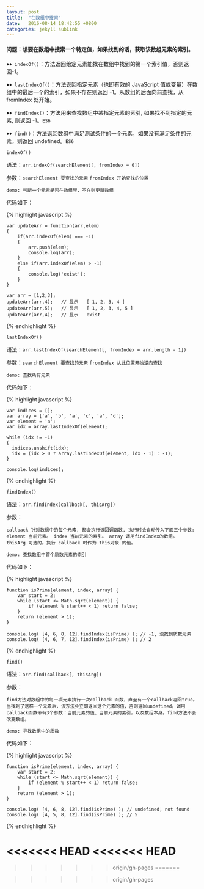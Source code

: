 ```yaml
---
layout: post
title:  "在数组中搜索"
date:   2016-08-14 18:42:55 +0800
categories: jekyll subLink
---
```


#### 问题：想要在数组中搜索一个特定值，如果找到的话，获取该数组元素的索引。

`♦️♦️ indexOf()`：方法返回给定元素能找在数组中找到的第一个索引值，否则返回-1。

`♦️♦️ lastIndexOf()`：方法返回指定元素（也即有效的 JavaScript 值或变量）在数组中的最后一个的索引，如果不存在则返回 
-1。从数组的后面向前查找，从 fromIndex 处开始。

`♦️♦️ findIndex()`：方法用来查找数组中某指定元素的索引, 如果找不到指定的元素, 则返回 -1。`ES6`

`♦️♦️ find()`：方法返回数组中满足测试条件的一个元素，如果没有满足条件的元素，则返回 undefined。`ES6`


`indexOf()` 

语法：`arr.indexOf(searchElement[, fromIndex = 0])`

参数：`searchElement 要查找的元素` `fromIndex 开始查找的位置`

`demo: 判断一个元素是否在数组里，不在则更新数组`

代码如下：

{% highlight javascript %}
	
	var updateArr = function(arr,elem)
  	{
		if(arr.indexOf(elem) === -1)
		{
			arr.push(elem);
			console.log(arr);
		}
		else if(arr.indexOf(elem) > -1)
		{
			console.log('exist');
		}
	}

	var arr = [1,2,3];
	updateArr(arr,4);	// 显示	[ 1, 2, 3, 4 ]
	updateArr(arr,5);	// 显示	[ 1, 2, 3, 4, 5 ]
	updateArr(arr,4);	// 显示	exist

{% endhighlight %}

`lastIndexOf()` 

语法：`arr.lastIndexOf(searchElement[, fromIndex = arr.length - 1])`

参数：`searchElement 要查找的元素` `fromIndex 从此位置开始逆向查找`

`demo: 查找所有元素`

代码如下：

{% highlight javascript %}
	
	var indices = [];
	var array = ['a', 'b', 'a', 'c', 'a', 'd'];
	var element = 'a';
	var idx = array.lastIndexOf(element);

	while (idx != -1) 
	{
	  indices.unshift(idx);
	  idx = (idx > 0 ? array.lastIndexOf(element, idx - 1) : -1);
	}

	console.log(indices);


{% endhighlight %}

`findIndex()`

语法：`arr.findIndex(callback[, thisArg])`

参数：

`callback 针对数组中的每个元素, 都会执行该回调函数, 执行时会自动传入下面三个参数:
element 当前元素。
index 当前元素的索引。
array 调用findIndex的数组。
thisArg 可选的。执行 callback 时作为 this对象 的值。`

`demo: 查找数组中首个质数元素的索引`

代码如下：

{% highlight javascript %}

	function isPrime(element, index, array) {
	    var start = 2;
	    while (start <= Math.sqrt(element)) {
	        if (element % start++ < 1) return false;
	    }
	    return (element > 1);
	}

	console.log( [4, 6, 8, 12].findIndex(isPrime) ); // -1, 没找到质数元素
	console.log( [4, 6, 7, 12].findIndex(isPrime) ); // 2

{% endhighlight %}

`find()`

语法：`arr.find(callback[, thisArg])`

参数：

`find方法对数组中的每一项元素执行一次callback 函数，直至有一个callback返回true。当找到了这样一个元素后，该方法会立即返回这个元素的值，否则返回undefined。调用callback函数带有3个参数：当前元素的值、当前元素的索引，以及数组本身。find方法不会改变数组。`


`demo: 寻找数组中的质数`

代码如下：

{% highlight javascript %}

	function isPrime(element, index, array) {
	    var start = 2;
	    while (start <= Math.sqrt(element)) {
	        if (element % start++ < 1) return false;
	    }
	    return (element > 1);
	}

	console.log( [4, 6, 8, 12].find(isPrime) ); // undefined, not found
	console.log( [4, 5, 8, 12].find(isPrime) ); // 5

{% endhighlight %}
























<<<<<<< HEAD
<<<<<<< HEAD
=======

>>>>>>> origin/gh-pages
=======

>>>>>>> origin/gh-pages
